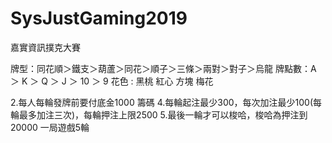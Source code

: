 # SysJustGaming2019
嘉實資訊撲克大賽

牌型：同花順＞鐵支＞葫蘆＞同花＞順子＞三條＞兩對＞對子＞烏龍
牌點數：A ＞ K ＞ Q ＞ J ＞ 10 ＞ 9
花色 : 黑桃 紅心 方塊 梅花

2.每人每輪發牌前要付底金1000 籌碼
4.每輪起注最少300，每次加注最少100(每輪最多加注三次)，每輪押注上限2500
5.最後一輪才可以梭哈，梭哈為押注到20000
一局遊戲5輪